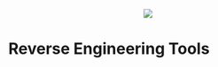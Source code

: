 <div align="center">
<img src="https://upload.wikimedia.org/wikipedia/commons/a/a3/Ghidra_Logo.png">
</div>

# Reverse Engineering Tools
